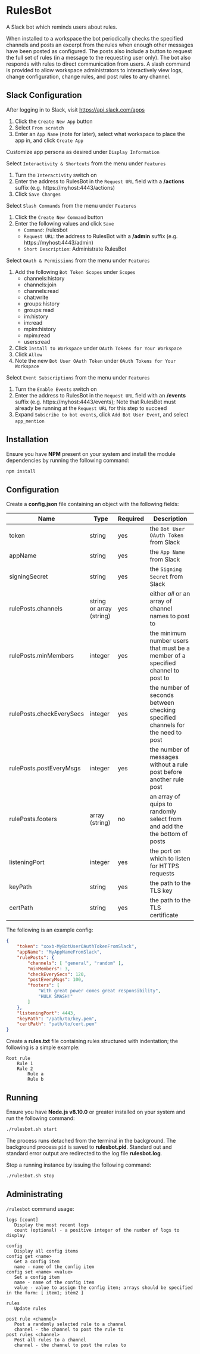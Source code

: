# RulesBot

A Slack bot which reminds users about rules.

When installed to a workspace the bot periodically checks the specified channels and posts an excerpt from the rules when enough other messages have been posted as configured. The posts also include a button to request the full set of rules (in a message to the requesting user only). The bot also responds with rules to direct communication from users. A slash command is provided to
allow workspace administrators to interactively view logs, change configuration, change rules, and
post rules to any channel.

## Slack Configuration

After logging in to Slack, visit https://api.slack.com/apps

1. Click the `Create New App` button
2. Select `From scratch`
3. Enter an `App Name` (note for later), select what workspace to place the app in, and click `Create App`

Customize app persona as desired under `Display Information`

Select `Interactivity & Shortcuts` from the menu under `Features`

1. Turn the `Interactivity` switch on
2. Enter the address to RulesBot in the `Request URL` field with a **/actions** suffix (e.g. https://myhost:4443/actions)
3. Click `Save Changes`

Select `Slash Commands` from the menu under `Features`

1. Click the `Create New Command` button
2. Enter the following values and click `Save`
    - `Command`: /rulesbot
    - `Request URL`: the address to RulesBot with a **/admin** suffix (e.g. https://myhost:4443/admin)
    - `Short Description`: Administrate RulesBot

Select `OAuth & Permissions` from the menu under `Features`

1. Add the following `Bot Token Scopes` under `Scopes`
    - channels:history
    - channels:join
    - channels:read
    - chat:write
    - groups:history
    - groups:read
    - im:history
    - im:read
    - mpim:history
    - mpim:read
    - users:read
2. Click `Install to Workspace` under `OAuth Tokens for Your Workspace`
3. Click `Allow`
4. Note the new `Bot User OAuth Token` under `OAuth Tokens for Your Workspace`

Select `Event Subscriptions` from the menu under `Features`

1. Turn the `Enable Events` switch on
2. Enter the address to RulesBot in the `Request URL` field with an **/events** suffix (e.g. https://myhost:4443/events); Note that RulesBot must already be running at the `Request URL` for this step to succeed
3. Expand `Subscribe to bot events`, click `Add Bot User Event`, and select `app_mention`

## Installation

Ensure you have **NPM** present on your system and install the module dependencies by running the following command:

```bash
npm install
```

## Configuration

Create a **config.json** file containing an object with the following fields:

Name                     | Type                     | Required | Description
----                     | ----                     | -------- | -----------
token                    | string                   | yes      | the `Bot User OAuth Token` from Slack
appName                  | string                   | yes      | the `App Name` from Slack
signingSecret            | string                   | yes      | the `Signing Secret` from Slack
rulePosts.channels       | string or array (string) | yes      | either *all* or an array of channel names to post to
rulePosts.minMembers     | integer                  | yes      | the minimum number users that must be a member of a specified channel to post to
rulePosts.checkEverySecs | integer                  | yes      | the number of seconds between checking specified channels for the need to post
rulePosts.postEveryMsgs  | integer                  | yes      | the number of messages without a rule post before another rule post
rulePosts.footers        | array (string)           | no       | an array of quips to randomly select from and add the the bottom of posts
listeningPort            | integer                  | yes      | the port on which to listen for HTTPS requests
keyPath                  | string                   | yes      | the path to the TLS key
certPath                 | string                   | yes      | the path to the TLS certificate

The following is an example config:

```json
{
    "token": "xoxb-MyBotUserOAuthTokenFromSlack",
    "appName": "MyAppNameFromSlack",
    "rulePosts": {
        "channels": [ "general", "random" ],
        "minMembers": 3,
        "checkEverySecs": 120,
        "postEveryMsgs": 100,
        "footers": [
            "With great power comes great responsibility",
            "HULK SMASH!"
        ]
    },
    "listeningPort": 4443,
    "keyPath": "/path/to/key.pem",
    "certPath": "path/to/cert.pem"
}
```

Create a **rules.txt** file containing rules structured with indentation; the following is a simple example:

```text
Root rule
    Rule 1
    Rule 2
        Rule a
        Rule b
```

## Running

Ensure you have **Node.js v8.10.0** or greater installed on your system and run the following command:

```bash
./rulesbot.sh start
```

The process runs detached from the terminal in the background. The background process `pid` is saved to **rulesbot.pid**. Standard out and standard error output are redirected to the log file **rulesbot.log**.

Stop a running instance by issuing the following command:

```bash
./rulesbot.sh stop
```

## Administrating

`/rulesbot` command usage:

```text
logs [count]
   Display the most recent logs
   count (optional) - a positive integer of the number of logs to display

config
   Display all config items
config get <name>
   Get a config item
   name - name of the config item
config set <name> <value>
   Set a config item
   name - name of the config item
   value - value to assign the config item; arrays should be specified in the form: [ item1; item2 ]

rules
   Update rules

post rule <channel>
   Post a randomly selected rule to a channel
   channel - the channel to post the rule to
post rules <channel>
   Post all rules to a channel
   channel - the channel to post the rules to
```
